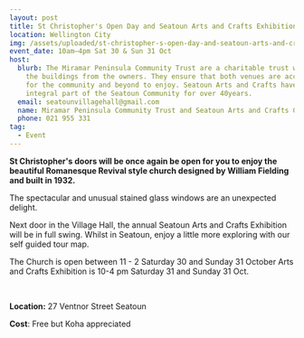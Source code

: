 ```yaml
---
layout: post
title: St Christopher's Open Day and Seatoun Arts and Crafts Exhibition
location: Wellington City
img: /assets/uploaded/st-christopher-s-open-day-and-seatoun-arts-and-crafts-exhibition-min.png
event_date: 10am–4pm Sat 30 & Sun 31 Oct
host:
  blurb: The Miramar Peninsula Community Trust are a charitable trust who lease
    the buildings from the owners. They ensure that both venues are accessible
    for the community and beyond to enjoy. Seatoun Arts and Crafts have been an
    integral part of the Seatoun Community for over 40years.
  email: seatounvillagehall@gmail.com
  name: Miramar Peninsula Community Trust and Seatoun Arts and Crafts Group
  phone: 021 955 331
tag:
  - Event
---
```

**St Christopher's doors will be once again be open for you to enjoy the beautiful Romanesque Revival style church designed by William Fielding and built in 1932.** 

The spectacular and unusual stained glass windows are an unexpected delight. 

Next door in the Village Hall, the annual Seatoun Arts and Crafts Exhibition will be in full swing. Whilst in Seatoun, enjoy a little more exploring with our self guided tour map.

The Church is open between 11 - 2  Saturday 30 and Sunday 31 October Arts and Crafts Exhibition is 10-4 pm Saturday 31 and Sunday 31 Oct.

<br>

**Location:** 27 Ventnor Street Seatoun

**Cost**: Free but Koha appreciated